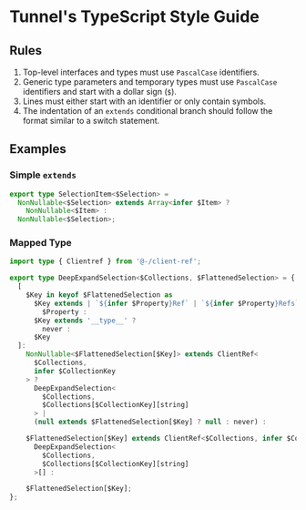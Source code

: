 # Tunnel's TypeScript Style Guide

## Rules

1. Top-level interfaces and types must use `PascalCase` identifiers.
2. Generic type parameters and temporary types must use `PascalCase` identifiers and start with a dollar sign (`$`).
3. Lines must either start with an identifier or only contain symbols.
4. The indentation of an `extends` conditional branch should follow the format similar to a switch statement.

## Examples

### Simple `extends`

```typescript
export type SelectionItem<$Selection> =
  NonNullable<$Selection> extends Array<infer $Item> ?
    NonNullable<$Item> :
  NonNullable<$Selection>;
```

### Mapped Type

```typescript
import type { Clientref } from '@-/client-ref';

export type DeepExpandSelection<$Collections, $FlattenedSelection> = {
  [
    $Key in keyof $FlattenedSelection as
      $Key extends | `${infer $Property}Ref` | `${infer $Property}Refs` ?
        $Property :
      $Key extends '__type__' ?
        never :
      $Key
  ]:
    NonNullable<$FlattenedSelection[$Key]> extends ClientRef<
      $Collections,
      infer $CollectionKey
    > ?
      DeepExpandSelection<
        $Collections,
        $Collections[$CollectionKey][string]
      > |
      (null extends $FlattenedSelection[$Key] ? null : never) :

    $FlattenedSelection[$Key] extends ClientRef<$Collections, infer $CollectionKey>[] ?
      DeepExpandSelection<
        $Collections,
        $Collections[$CollectionKey][string]
      >[] :

    $FlattenedSelection[$Key];
};
```
